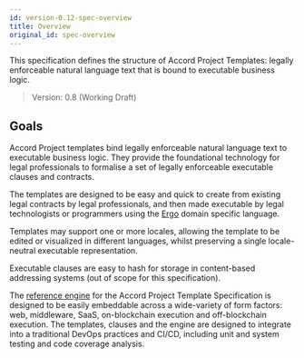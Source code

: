 ```yaml
---
id: version-0.12-spec-overview
title: Overview
original_id: spec-overview
---
```


This specification defines the structure of Accord Project Templates: legally enforceable natural language text that is bound to executable business logic.

> Version: 0.8 (Working Draft)

## Goals

Accord Project templates bind legally enforceable natural language text to executable business logic. They provide the foundational technology for legal professionals to formalise a set of legally enforceable executable clauses and contracts.

The templates are designed to be easy and quick to create from existing legal contracts by legal professionals, and then made executable by legal technologists or programmers using the [Ergo](logic-ergo) domain specific language.

Templates may support one or more locales, allowing the template to be edited or visualized in different languages, whilst preserving a single locale-neutral executable representation.

Executable clauses are easy to hash for storage in content-based addressing systems (out of scope for this specification).

The [reference engine](https://github.com/accordproject/cicero) for the Accord Project Template Specification is designed to be easily embeddable across a wide-variety of form factors: web, middleware, SaaS, on-blockchain execution and off-blockchain execution.
The templates, clauses and the engine are designed to integrate into a traditional DevOps practices and CI/CD, including unit and system testing and code coverage analysis.

